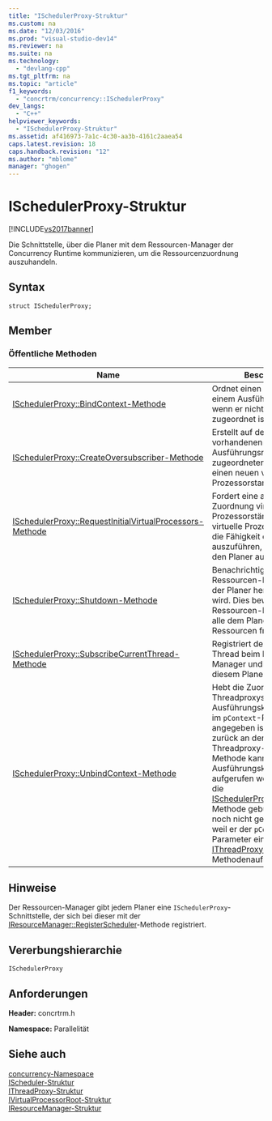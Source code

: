 ```yaml
---
title: "ISchedulerProxy-Struktur"
ms.custom: na
ms.date: "12/03/2016"
ms.prod: "visual-studio-dev14"
ms.reviewer: na
ms.suite: na
ms.technology: 
  - "devlang-cpp"
ms.tgt_pltfrm: na
ms.topic: "article"
f1_keywords: 
  - "concrtrm/concurrency::ISchedulerProxy"
dev_langs: 
  - "C++"
helpviewer_keywords: 
  - "ISchedulerProxy-Struktur"
ms.assetid: af416973-7a1c-4c30-aa3b-4161c2aaea54
caps.latest.revision: 18
caps.handback.revision: "12"
ms.author: "mblome"
manager: "ghogen"
---
```

# ISchedulerProxy-Struktur
[!INCLUDE[vs2017banner](../../../assembler/inline/includes/vs2017banner.md)]

Die Schnittstelle, über die Planer mit dem Ressourcen\-Manager der Concurrency Runtime kommunizieren, um die Ressourcenzuordnung auszuhandeln.  
  
## Syntax  
  
```  
struct ISchedulerProxy;  
```  
  
## Member  
  
### Öffentliche Methoden  
  
|Name|**Beschreibung**|  
|----------|----------------------|  
|[ISchedulerProxy::BindContext\-Methode](../Topic/ISchedulerProxy::BindContext%20Method.md)|Ordnet einen Threadproxy einem Ausführungskontext zu, wenn er nicht bereits zugeordnet ist.|  
|[ISchedulerProxy::CreateOversubscriber\-Methode](../Topic/ISchedulerProxy::CreateOversubscriber%20Method.md)|Erstellt auf dem einer vorhandenen Ausführungsressource zugeordneten Hardwarethread einen neuen virtuellen Prozessorstamm.|  
|[ISchedulerProxy::RequestInitialVirtualProcessors\-Methode](../Topic/ISchedulerProxy::RequestInitialVirtualProcessors%20Method.md)|Fordert eine anfängliche Zuordnung virtueller Prozessorstämme an.  Jeder virtuelle Prozessorstamm stellt die Fähigkeit dar, einen Thread auszuführen, der Arbeiten für den Planer ausführen kann.|  
|[ISchedulerProxy::Shutdown\-Methode](../Topic/ISchedulerProxy::Shutdown%20Method.md)|Benachrichtigt den Ressourcen\-Manager, dass der Planer heruntergefahren wird.  Dies bewirkt, dass der Ressourcen\-Manager sofort alle dem Planer gewährten Ressourcen freigibt.|  
|[ISchedulerProxy::SubscribeCurrentThread\-Methode](../Topic/ISchedulerProxy::SubscribeCurrentThread%20Method.md)|Registriert den aktuellen Thread beim Ressourcen\-Manager und ordnet ihn diesem Planer zu.|  
|[ISchedulerProxy::UnbindContext\-Methode](../Topic/ISchedulerProxy::UnbindContext%20Method.md)|Hebt die Zuordnung eines Threadproxys zum Ausführungskontext auf, der im `pContext`\-Parameter angegeben ist, auf und gibt ihn zurück an den freien Pool der Threadproxy\-Factory.  Diese Methode kann nur für einen Ausführungskontext aufgerufen werden, der über die [ISchedulerProxy::BindContext](../Topic/ISchedulerProxy::BindContext%20Method.md)\-Methode gebunden wurde und noch nicht gestartet wurde, weil er der `pContext`\-Parameter eines [IThreadProxy::SwitchTo](../Topic/IThreadProxy::SwitchTo%20Method.md)\-Methodenaufrufs ist.|  
  
## Hinweise  
 Der Ressourcen\-Manager gibt jedem Planer eine `ISchedulerProxy`\-Schnittstelle, der sich bei dieser mit der [IResourceManager::RegisterScheduler](../Topic/IResourceManager::RegisterScheduler%20Method.md)\-Methode registriert.  
  
## Vererbungshierarchie  
 `ISchedulerProxy`  
  
## Anforderungen  
 **Header:** concrtrm.h  
  
 **Namespace:** Parallelität  
  
## Siehe auch  
 [concurrency\-Namespace](../../../parallel/concrt/reference/concurrency-namespace.md)   
 [IScheduler\-Struktur](../../../parallel/concrt/reference/ischeduler-structure.md)   
 [IThreadProxy\-Struktur](../../../parallel/concrt/reference/ithreadproxy-structure.md)   
 [IVirtualProcessorRoot\-Struktur](../../../parallel/concrt/reference/ivirtualprocessorroot-structure.md)   
 [IResourceManager\-Struktur](../../../parallel/concrt/reference/iresourcemanager-structure.md)